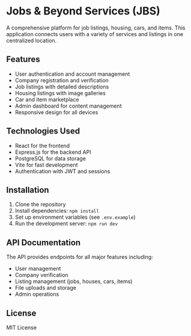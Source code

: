 # Jobs & Beyond Services (JBS)

A comprehensive platform for job listings, housing, cars, and items. This application connects users with a variety of services and listings in one centralized location.

## Features

- User authentication and account management
- Company registration and verification
- Job listings with detailed descriptions
- Housing listings with image galleries
- Car and item marketplace
- Admin dashboard for content management
- Responsive design for all devices

## Technologies Used

- React for the frontend
- Express.js for the backend API
- PostgreSQL for data storage
- Vite for fast development
- Authentication with JWT and sessions

## Installation

1. Clone the repository
2. Install dependencies: `npm install`
3. Set up environment variables (see `.env.example`)
4. Run the development server: `npm run dev`

## API Documentation

The API provides endpoints for all major features including:
- User management
- Company verification
- Listing management (jobs, houses, cars, items)
- File uploads and storage
- Admin operations

## License

MIT License
